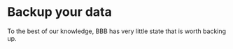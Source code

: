 # Backup your data

To the best of our knowledge, BBB has very little state that is worth backing up.
